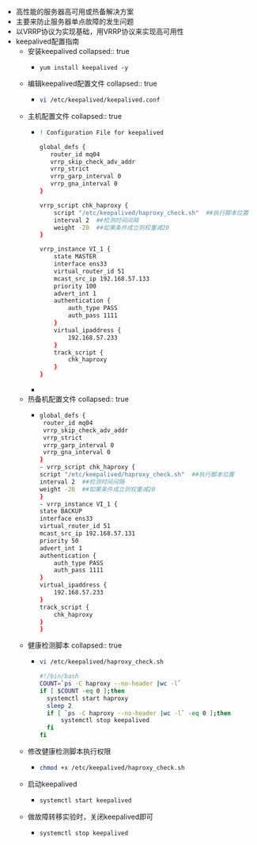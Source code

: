 - 高性能的服务器高可用或热备解决方案
- 主要来防止服务器单点故障的发生问题
- 以VRRP协议为实现基础，用VRRP协议来实现高可用性
- keepalived配置指南
	- 安装keepalived
	  collapsed:: true
		- ```
		  yum install keepalived -y
		  ```
	- 编辑keepalived配置文件
	  collapsed:: true
		- ```sh
		  vi /etc/keepalived/keepalived.conf
		  ```
	- 主机配置文件
	  collapsed:: true
		- ```sh
		  ! Configuration File for keepalived
		  
		  global_defs {
		     router_id mq04
		     vrrp_skip_check_adv_addr
		     vrrp_strict
		     vrrp_garp_interval 0
		     vrrp_gna_interval 0
		  }
		  
		  vrrp_script chk_haproxy {
		      script "/etc/keepalived/haproxy_check.sh"  ##执行脚本位置
		      interval 2  ##检测时间间隔
		      weight -20  ##如果条件成立则权重减20
		  }
		  
		  vrrp_instance VI_1 {
		      state MASTER
		      interface ens33
		      virtual_router_id 51
		      mcast_src_ip 192.168.57.133
		      priority 100
		      advert_int 1
		      authentication {
		          auth_type PASS
		          auth_pass 1111
		      }
		      virtual_ipaddress {
		          192.168.57.233
		      }
		      track_script {
		          chk_haproxy
		      }
		  }
		  ```
		-
	- 热备机配置文件
	  collapsed:: true
		- ```sh
		  global_defs {
		   router_id mq04
		   vrrp_skip_check_adv_addr
		   vrrp_strict
		   vrrp_garp_interval 0
		   vrrp_gna_interval 0
		  }
		  - vrrp_script chk_haproxy {
		  script "/etc/keepalived/haproxy_check.sh"  ##执行脚本位置
		  interval 2  ##检测时间间隔
		  weight -20  ##如果条件成立则权重减20
		  }
		  - vrrp_instance VI_1 {
		  state BACKUP
		  interface ens33
		  virtual_router_id 51
		  mcast_src_ip 192.168.57.131
		  priority 50
		  advert_int 1
		  authentication {
		      auth_type PASS
		      auth_pass 1111
		  }
		  virtual_ipaddress {
		      192.168.57.233
		  }
		  track_script {
		      chk_haproxy
		  }
		  }
		  ```
	- 健康检测脚本
	  collapsed:: true
		- ```sh
		  vi /etc/keepalived/haproxy_check.sh
		  ```
		  ```bash
		  #!/bin/bash
		  COUNT=`ps -C haproxy --no-header |wc -l`
		  if [ $COUNT -eq 0 ];then
		    systemctl start haproxy
		    sleep 2
		    if [ `ps -C haproxy --no-header |wc -l` -eq 0 ];then
		        systemctl stop keepalived
		    fi
		  fi
		  ```
	- 修改健康检测脚本执行权限
		- ```sh
		  chmod +x /etc/keepalived/haproxy_check.sh
		  ```
	- 启动keepalived
		- ```sh
		  systemctl start keepalived
		  ```
	- 做故障转移实验时，关闭keepalived即可
		- ```sh
		  systemctl stop keepalived
		  ```